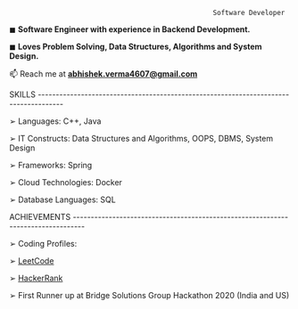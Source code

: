 
                                                       Software Developer
◼ **Software Engineer with experience in Backend Development.**

◼ **Loves Problem Solving, Data Structures, Algorithms and System Design.**

📫 Reach me at **abhishek.verma4607@gmail.com**

SKILLS -------------------------------------------------------------------------------------

➢ Languages: C++, Java

➢ IT Constructs: Data Structures and Algorithms, OOPS, DBMS, System Design

➢ Frameworks: Spring

➢ Cloud Technologies: Docker

➢ Database Languages: SQL

ACHIEVEMENTS ---------------------------------------------------------------------------------

➢ Coding Profiles:

  ➢ [LeetCode](https://leetcode.com/striververma/)
  
  ➢ [HackerRank](https://www.hackerrank.com/RA1611008010402)
  
➢ First Runner up at Bridge Solutions Group Hackathon 2020 (India and US)
